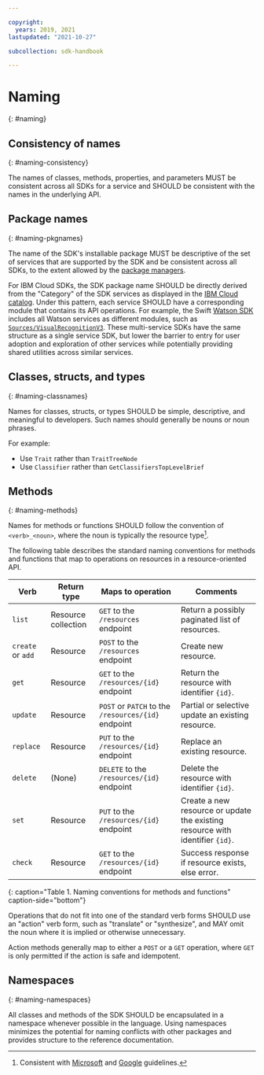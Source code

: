 ```yaml
---

copyright:
  years: 2019, 2021
lastupdated: "2021-10-27"

subcollection: sdk-handbook

---
```


# Naming
{: #naming}

## Consistency of names
{: #naming-consistency}

The names of classes, methods, properties, and parameters MUST be consistent across all SDKs for a service
and SHOULD be consistent with the names in the underlying API.

## Package names
{: #naming-pkgnames}

The name of the SDK's installable package MUST be descriptive of the set of services that are supported by the SDK
and be consistent across all SDKs, to the extent allowed by the [package managers](/docs/sdk-handbook?topic=sdk-handbook-devtools#devtools-pkg-mgmt).

For IBM Cloud SDKs, the SDK package name SHOULD be directly derived from the "Category" of the SDK services
as displayed in the [IBM Cloud catalog](https://cloud.ibm.com/catalog).
Under this pattern, each service SHOULD have a corresponding module that contains its API operations.
For example, the Swift [Watson SDK](https://github.com/watson-developer-cloud/swift-sdk) includes all Watson services as different modules, such as [`Sources/VisualRecognitionV3`](https://github.com/watson-developer-cloud/swift-sdk/tree/master/Source/VisualRecognitionV3).
These multi-service SDKs have the same structure as a single service SDK, but lower the barrier to entry for user adoption and exploration of other services while potentially providing shared utilities across similar services.

## Classes, structs, and types
{: #naming-classnames}

Names for classes, structs, or types SHOULD be simple, descriptive, and meaningful to developers.
Such names should generally be nouns or noun phrases.

For example:
- Use `Trait` rather than `TraitTreeNode`
- Use `Classifier` rather than `GetClassifiersTopLevelBrief`

## Methods
{: #naming-methods}

Names for methods or functions SHOULD follow the convention of `<verb>_<noun>`, where the noun is typically the resource type[^method-naming].

The following table describes the standard naming conventions for methods and functions that map to operations on resources in a resource-oriented API.

| Verb              | Return type         | Maps to operation          |  Comments  |
| ----------------- | ------------------- | -------------------------- | --- |
| `list`            | Resource collection | `GET` to the `/resources` endpoint | Return a possibly paginated list of resources. |
| `create` or `add` | Resource            | `POST` to the `/resources` endpoint | Create new resource. |
| `get`             | Resource            | `GET` to the `/resources/{id}` endpoint | Return the resource with identifier `{id}`. |
| `update`          | Resource            | `POST` or `PATCH` to the `/resources/{id}` endpoint | Partial or selective update an existing resource. |
| `replace`         | Resource            | `PUT` to the `/resources/{id}` endpoint | Replace an existing resource. |
| `delete`          | (None)              | `DELETE` to the `/resources/{id}` endpoint | Delete the resource with identifier `{id}`. |
| `set`             | Resource            | `PUT` to the `/resources/{id}` endpoint | Create a new resource or update the existing resource with identifier `{id}`. |
| `check`           | Resource            | `GET` to the `/resources/{id}` endpoint | Success response if resource exists, else error. |
{: caption="Table 1. Naming conventions for methods and functions" caption-side="bottom"}

Operations that do not fit into one of the standard verb forms SHOULD use an "action" verb form,
such as "translate" or "synthesize", and MAY omit the noun where it is implied or otherwise unnecessary.

Action methods generally map to either a `POST` or a `GET` operation, where `GET` is only permitted if the action is safe and idempotent.

## Namespaces
{: #naming-namespaces}

All classes and methods of the SDK SHOULD be encapsulated in a namespace whenever possible in the language.
Using namespaces minimizes the potential for naming conflicts with other packages and provides structure to the reference documentation.


[^method-naming]: Consistent with [Microsoft](https://azure.github.io/azure-sdk/general_design.html#client-interface) and [Google](https://cloud.google.com/apis/design/standard_methods) guidelines.
